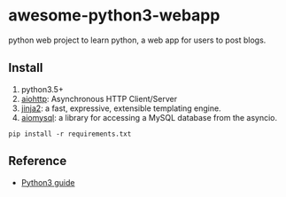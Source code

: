 # awesome-python3-webapp
python web project to learn python, a web app for users to post blogs.

## Install
1. python3.5+
2. [aiohttp](https://docs.aiohttp.org/en/stable/): Asynchronous HTTP Client/Server
3. [jinja2](https://jinja.palletsprojects.com/en/3.1.x/): a fast, expressive, extensible templating engine.
4. [aiomysql](https://aiomysql.readthedocs.io/en/stable/): a library for accessing a MySQL database from the asyncio.

```
pip install -r requirements.txt
```

## Reference
* [Python3 guide](https://www.liaoxuefeng.com/wiki/1016959663602400)